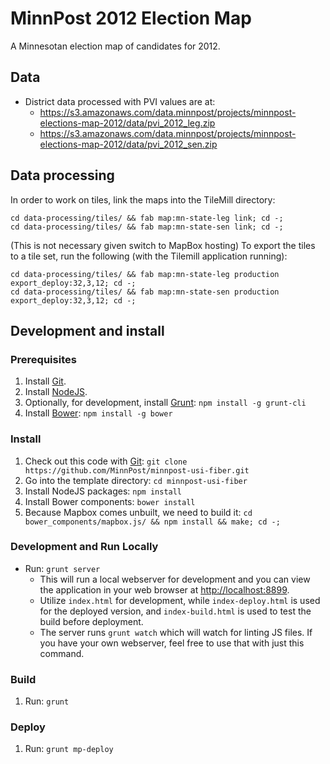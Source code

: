 # MinnPost 2012 Election Map

A Minnesotan election map of candidates for 2012.

## Data

* District data processed with PVI values are at:
    * https://s3.amazonaws.com/data.minnpost/projects/minnpost-elections-map-2012/data/pvi_2012_leg.zip
    * https://s3.amazonaws.com/data.minnpost/projects/minnpost-elections-map-2012/data/pvi_2012_sen.zip

## Data processing

In order to work on tiles, link the maps into the TileMill directory:

```
cd data-processing/tiles/ && fab map:mn-state-leg link; cd -;
cd data-processing/tiles/ && fab map:mn-state-sen link; cd -;
```

(This is not necessary given switch to MapBox hosting)  To export the tiles to a tile set, run the following (with the Tilemill application running):

```
cd data-processing/tiles/ && fab map:mn-state-leg production export_deploy:32,3,12; cd -;
cd data-processing/tiles/ && fab map:mn-state-sen production export_deploy:32,3,12; cd -;
```
## Development and install

### Prerequisites

1. Install [Git](http://git-scm.com/).
1. Install [NodeJS](http://nodejs.org/).
1. Optionally, for development, install [Grunt](http://gruntjs.com/): `npm install -g grunt-cli`
1. Install [Bower](http://bower.io/): `npm install -g bower` 

### Install

1. Check out this code with [Git](http://git-scm.com/): `git clone https://github.com/MinnPost/minnpost-usi-fiber.git`
1. Go into the template directory: `cd minnpost-usi-fiber`
1. Install NodeJS packages: `npm install`
1. Install Bower components: `bower install`
1. Because Mapbox comes unbuilt, we need to build it: `cd bower_components/mapbox.js/ && npm install && make; cd -;`

### Development and Run Locally

* Run: `grunt server`
    * This will run a local webserver for development and you can view the application in your web browser at [http://localhost:8899](http://localhost:8899).
    * Utilize `index.html` for development, while `index-deploy.html` is used for the deployed version, and `index-build.html` is used to test the build before deployment.
    * The server runs `grunt watch` which will watch for linting JS files.  If you have your own webserver, feel free to use that with just this command.

### Build

1. Run: `grunt`

### Deploy

1. Run: `grunt mp-deploy`